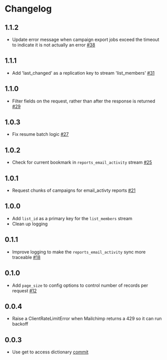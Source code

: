 # Changelog

## 1.1.2
  * Update error message when campaign export jobs exceed the timeout to indicate it is not actually an error [#38](https://github.com/singer-io/tap-mailchimp/pull/38)

## 1.1.1
  * Add 'last_changed' as a replication key to stream 'list_members' [#31](https://github.com/singer-io/tap-mailchimp/pull/31)

## 1.1.0
  * Filter fields on the request, rather than after the response is returned [#29](https://github.com/singer-io/tap-mailchimp/pull/29)

## 1.0.3
  * Fix resume batch logic [#27](https://github.com/singer-io/tap-mailchimp/pull/27)

## 1.0.2
  * Check for current bookmark in `reports_email_activity` stream [#25](https://github.com/singer-io/tap-mailchimp/pull/25)

## 1.0.1
  * Request chunks of campaigns for email_activty reports [#21](https://github.com/singer-io/tap-mailchimp/pull/21)

## 1.0.0
  * Add `list_id` as a primary key for the `list_members` stream
  * Clean up logging

## 0.1.1
  * Improve logging to make the `reports_email_activity` sync more traceable [#18](https://github.com/singer-io/tap-mailchimp/pull/18)

## 0.1.0
  * Add `page_size` to config options to control number of records per request [#12](https://github.com/singer-io/tap-mailchimp/pull/12)

## 0.0.4
  * Raise a ClientRateLimitError when Mailchimp returns a 429 so it can run backoff

## 0.0.3
 * Use get to access dictionary [commit](https://github.com/singer-io/tap-mailchimp/commit/56dfb08eba92031cff1fb5c06237a2b00d1671d6)
